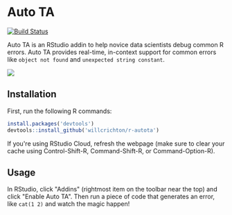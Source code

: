 # Auto TA

[![Build Status](https://travis-ci.com/willcrichton/r-autota.svg?branch=master)](https://travis-ci.com/willcrichton/r-autota)

Auto TA is an RStudio addin to help novice data scientists debug common R errors. Auto TA provides real-time, in-context support for common errors like `object not found` and `unexpected string constant`.

![](https://preview.redd.it/gt09yy5yoij41.png?width=3584&format=png&auto=webp&s=8e3ad2b6a38c1dab29b98f2c448749b128d3a663)

## Installation

First, run the following R commands:

```r
install.packages('devtools')
devtools::install_github('willcrichton/r-autota')
```

If you're using RStudio Cloud, refresh the webpage (make sure to clear your cache using Control-Shift-R, Command-Shift-R, or Command-Option-R).

## Usage

In RStudio, click "Addins" (rightmost item on the toolbar near the top) and click "Enable Auto TA". Then run a piece of code that generates an error, like `cat(1 2)` and watch the magic happen!
